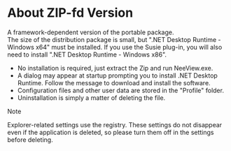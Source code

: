 # About ZIP-fd Version

A framework-dependent version of the portable package.  
The size of the distribution package is small, but ".NET Desktop Runtime - Windows x64" must be installed. 
If you use the Susie plug-in, you will also need to install ".NET Desktop Runtime - Windows x86".

* No installation is required, just extract the Zip and run NeeView.exe.    
* A dialog may appear at startup prompting you to install .NET Desktop Runtime. Follow the message to download and install the software.
* Configuration files and other user data are stored in the "Profile" folder.  
* Uninstallation is simply a matter of deleting the file.

> [!NOTE]  
> Explorer-related settings use the registry. These settings do not disappear even if the application is deleted, so please turn them off in the settings before deleting.
